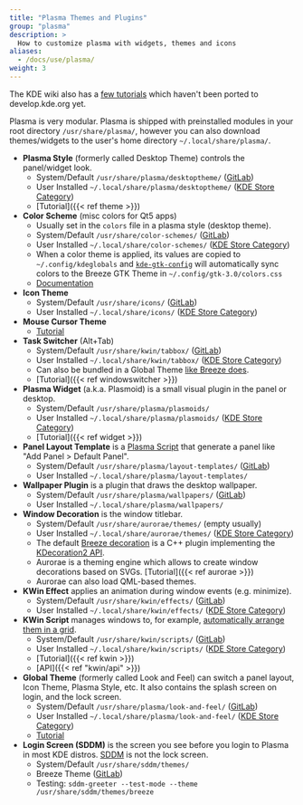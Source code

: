 ```yaml
---
title: "Plasma Themes and Plugins"
group: "plasma"
description: >
  How to customize plasma with widgets, themes and icons
aliases:
  - /docs/use/plasma/
weight: 3
---
```


The KDE wiki also has a [few tutorials](https://techbase.kde.org/Development/Tutorials/Plasma5) which haven't been ported to develop.kde.org yet.

Plasma is very modular. Plasma is shipped with preinstalled modules in your root directory `/usr/share/plasma/`, however you can also download themes/widgets to the user's home directory `~/.local/share/plasma/`.

* **Plasma Style** (formerly called Desktop Theme) controls the panel/widget look.
    * System/Default `/usr/share/plasma/desktoptheme/` ([GitLab](https://invent.kde.org/frameworks/plasma-framework/-/tree/master/src/desktoptheme))
    * User Installed `~/.local/share/plasma/desktoptheme/` ([KDE Store Category](https://store.kde.org/browse/cat/104/order/latest/))
    * [Tutorial]({{< ref theme >}})
* **Color Scheme** (misc colors for Qt5 apps)
    * Usually set in the `colors` file in a plasma style (desktop theme).
    * System/Default `/usr/share/color-schemes/` ([GitLab](https://invent.kde.org/plasma/breeze/-/tree/master/colors))
    * User Installed `~/.local/share/color-schemes/` ([KDE Store Category](https://store.kde.org/browse/cat/112/order/latest/))
    * When a color theme is applied, its values are copied to `~/.config/kdeglobals` and [`kde-gtk-config`](https://invent.kde.org/plasma/kde-gtk-config) will automatically sync colors to the Breeze GTK Theme in `~/.config/gtk-3.0/colors.css`
    * [Documentation](https://docs.kde.org/trunk5/en/plasma-workspace/kcontrol/colors/index.html)
* **Icon Theme**
    * System/Default `/usr/share/icons/` ([GitLab](https://invent.kde.org/frameworks/breeze-icons))
    * User Installed `~/.local/share/icons/` ([KDE Store Category](https://store.kde.org/browse/cat/132/order/latest/))
* **Mouse Cursor Theme**
    * [Tutorial](https://userbase.kde.org/Create_your_own_mouse_cursor_theme)
* **Task Switcher** (Alt+Tab)
    * System/Default `/usr/share/kwin/tabbox/` ([GitLab](https://invent.kde.org/plasma/kdeplasma-addons/-/tree/master/windowswitchers))
    * User Installed `~/.local/share/kwin/tabbox/` ([KDE Store Category](https://store.kde.org/browse/cat/211/order/latest/))
    * Can also be bundled in a Global Theme [like Breeze does](https://invent.kde.org/plasma/plasma-workspace/-/blob/master/lookandfeel/contents/windowswitcher/WindowSwitcher.qml).
    * [Tutorial]({{< ref windowswitcher >}})
* **Plasma Widget** (a.k.a. Plasmoid) is a small visual plugin in the panel or desktop. 
    * System/Default `/usr/share/plasma/plasmoids/`
    * User Installed `~/.local/share/plasma/plasmoids/` ([KDE Store Category](https://store.kde.org/browse/cat/418/order/latest/))
    * [Tutorial]({{< ref widget >}})
* **Panel Layout Template** is a [Plasma Script](https://userbase.kde.org/KDE_System_Administration/PlasmaDesktopScripting) that generate a panel like "Add Panel > Default Panel".
    * System/Default `/usr/share/plasma/layout-templates/` ([GitLab](https://invent.kde.org/plasma/plasma-desktop/-/tree/master/layout-templates))
    * User Installed `~/.local/share/plasma/layout-templates/`
* **Wallpaper Plugin** is a plugin that draws the desktop wallpaper.
    * System/Default `/usr/share/plasma/wallpapers/` ([GitLab](https://invent.kde.org/plasma/plasma-workspace/-/tree/master/wallpapers))
    * User Installed `~/.local/share/plasma/wallpapers/`
* **Window Decoration** is the window titlebar.
    * System/Default `/usr/share/aurorae/themes/` (empty usually)
    * User Installed `~/.local/share/aurorae/themes/` ([KDE Store Category](https://store.kde.org/browse/cat/114/order/latest/))
    * The default [Breeze decoration](https://invent.kde.org/plasma/breeze/-/tree/master/kdecoration) is a C++ plugin implementing the [KDecoration2 API](docs:kdecoration2). 
    * Aurorae is a theming engine which allows to create window decorations based on SVGs. [Tutorial]({{< ref aurorae >}})
    * Aurorae can also load QML-based themes.
* **KWin Effect** applies an animation during window events (e.g. minimize).
    * System/Default `/usr/share/kwin/effects/` ([GitLab](https://invent.kde.org/plasma/kwin/-/tree/master/src/effects))
    * User Installed `~/.local/share/kwin/effects/` ([KDE Store Category](https://store.kde.org/browse/cat/209/order/latest/))
* **KWin Script** manages windows to, for example, [automatically arrange them in a grid](https://store.kde.org/p/1281790/).
    * System/Default `/usr/share/kwin/scripts/` ([GitLab](https://invent.kde.org/plasma/kwin/-/tree/master/src/scripts))
    * User Installed `~/.local/share/kwin/scripts/` ([KDE Store Category](https://store.kde.org/browse/cat/210/order/latest/))
    * [Tutorial]({{< ref kwin >}})
    * [API]({{< ref "kwin/api" >}})
* **Global Theme** (formerly called Look and Feel) can switch a panel layout, Icon Theme, Plasma Style, etc. It also contains the splash screen on login, and the lock screen.
    * System/Default `/usr/share/plasma/look-and-feel/` ([GitLab](https://invent.kde.org/plasma/plasma-workspace/-/tree/master/lookandfeel))
    * User Installed `~/.local/share/plasma/look-and-feel/` ([KDE Store Category](https://store.kde.org/browse/cat/121/order/latest/))
    * [Tutorial](https://userbase.kde.org/Plasma/Create_a_Global_Theme_Package)
* **Login Screen (SDDM)** is the screen you see before you login to Plasma in most KDE distros. [SDDM](https://github.com/sddm/sddm) is not the lock screen.
    * System/Default `/usr/share/sddm/themes/`
    * Breeze Theme ([GitLab](https://invent.kde.org/plasma/plasma-workspace/-/tree/master/sddm-theme))
    * Testing: `sddm-greeter --test-mode --theme /usr/share/sddm/themes/breeze`
